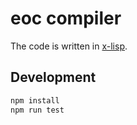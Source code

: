 # eoc compiler

The code is written in
[x-lisp](https://github.com/xieyuheng/x-lisp.js).

## Development

```sh
npm install
npm run test
```
